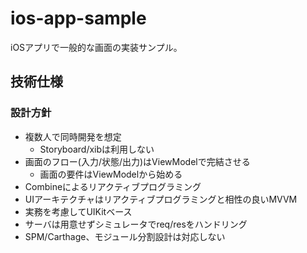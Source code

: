 # ios-app-sample
iOSアプリで一般的な画面の実装サンプル。

## 技術仕様
### 設計方針
- 複数人で同時開発を想定
    - Storyboard/xibは利用しない
- 画面のフロー(入力/状態/出力)はViewModelで完結させる
    - 画面の要件はViewModelから始める
- Combineによるリアクティブプログラミング
- UIアーキテクチャはリアクティブプログラミングと相性の良いMVVM
- 実務を考慮してUIKitベース
- サーバは用意せずシミュレータでreq/resをハンドリング
- SPM/Carthage、モジュール分割設計は対応しない


